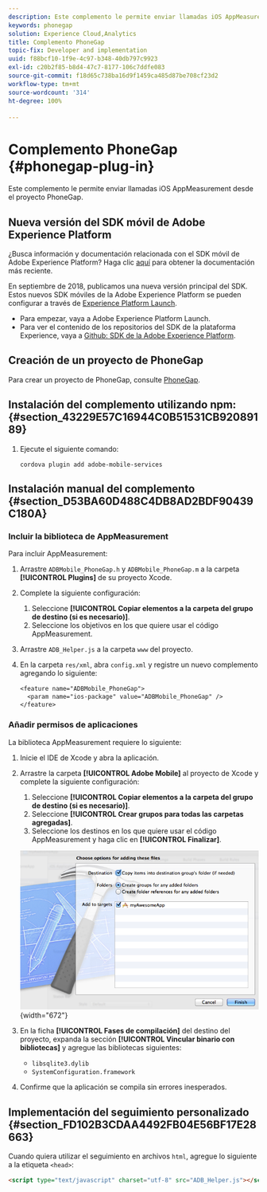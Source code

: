 ```yaml
---
description: Este complemento le permite enviar llamadas iOS AppMeasurement desde el proyecto PhoneGap.
keywords: phonegap
solution: Experience Cloud,Analytics
title: Complemento PhoneGap
topic-fix: Developer and implementation
uuid: f88bcf10-1f9e-4c97-b348-40db797c9923
exl-id: c20b2f85-b8d4-47c7-8177-106c7ddfe083
source-git-commit: f18d65c738ba16d9f1459ca485d87be708cf23d2
workflow-type: tm+mt
source-wordcount: '314'
ht-degree: 100%

---
```


# Complemento PhoneGap {#phonegap-plug-in}

Este complemento le permite enviar llamadas iOS AppMeasurement desde el proyecto PhoneGap.

## Nueva versión del SDK móvil de Adobe Experience Platform

¿Busca información y documentación relacionada con el SDK móvil de Adobe Experience Platform? Haga clic [aquí](https://aep-sdks.gitbook.io/docs/) para obtener la documentación más reciente.

En septiembre de 2018, publicamos una nueva versión principal del SDK. Estos nuevos SDK móviles de la Adobe Experience Platform se pueden configurar a través de [Experience Platform Launch](https://www.adobe.com/es/experience-platform/launch.html).

* Para empezar, vaya a Adobe Experience Platform Launch.
* Para ver el contenido de los repositorios del SDK de la plataforma Experience, vaya a [Github: SDK de la Adobe Experience Platform](https://github.com/Adobe-Marketing-Cloud/acp-sdks).


## Creación de un proyecto de PhoneGap

Para crear un proyecto de PhoneGap, consulte [PhoneGap](https://helpx.adobe.com/es/experience-manager/6-4/mobile/using/phonegap.html).

## Instalación del complemento utilizando npm: {#section_43229E57C16944C0B51531CB92089189}

1. Ejecute el siguiente comando:

   ```
   cordova plugin add adobe-mobile-services
   ```

## Instalación manual del complemento  {#section_D53BA60D488C4DB8AD2BDF90439C180A}

### Incluir la biblioteca de AppMeasurement

Para incluir AppMeasurement:

1. Arrastre `ADBMobile_PhoneGap.h` y `ADBMobile_PhoneGap.m` a la carpeta **[!UICONTROL Plugins]** de su proyecto Xcode.
1. Complete la siguiente configuración:

   1. Seleccione **[!UICONTROL Copiar elementos a la carpeta del grupo de destino (si es necesario)]**.
   1. Seleccione los objetivos en los que quiere usar el código AppMeasurement.

1. Arrastre `ADB_Helper.js` a la carpeta `www` del proyecto.
1. En la carpeta `res/xml`, abra `config.xml` y registre un nuevo complemento agregando lo siguiente:

   ```
   <feature name="ADBMobile_PhoneGap"> 
     <param name="ios-package" value="ADBMobile_PhoneGap" /> 
   </feature>
   ```

### Añadir permisos de aplicaciones

La biblioteca AppMeasurement requiere lo siguiente:

1. Inicie el IDE de Xcode y abra la aplicación.
1. Arrastre la carpeta **[!UICONTROL Adobe Mobile]** al proyecto de Xcode y complete la siguiente configuración:

   1. Seleccione **[!UICONTROL Copiar elementos a la carpeta del grupo de destino (si es necesario)]**.
   1. Seleccione **[!UICONTROL Crear grupos para todas las carpetas agregadas]**.
   1. Seleccione los destinos en los que quiere usar el código AppMeasurement y haga clic en **[!UICONTROL Finalizar]**.

   ![](assets/xcode-settings.png){width=&quot;672&quot;}

1. En la ficha **[!UICONTROL Fases de compilación]** del destino del proyecto, expanda la sección **[!UICONTROL Vincular binario con bibliotecas]** y agregue las bibliotecas siguientes:

   * `libsqlite3.dylib`
   * `SystemConfiguration.framework`

1. Confirme que la aplicación se compila sin errores inesperados.

## Implementación del seguimiento personalizado {#section_FD102B3CDAA4492FB04E56BF17E28663}

Cuando quiera utilizar el seguimiento en archivos `html`, agregue lo siguiente a la etiqueta `<head>`:

```html
<script type="text/javascript" charset="utf-8" src="ADB_Helper.js"></script>
```
